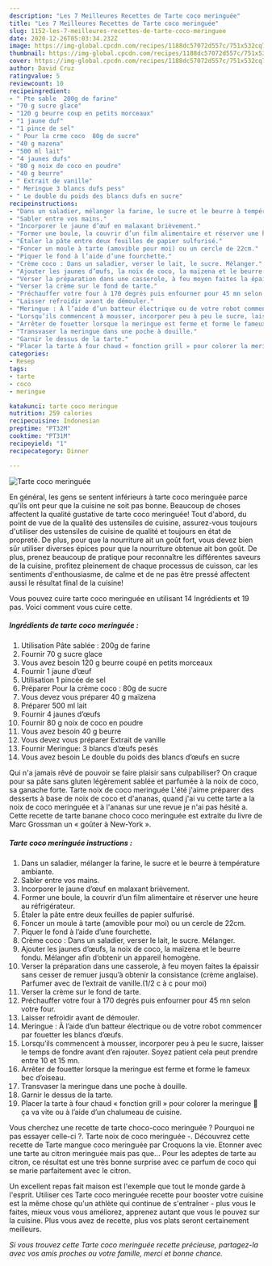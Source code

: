 ```yaml
---
description: "Les 7 Meilleures Recettes de Tarte coco meringuée"
title: "Les 7 Meilleures Recettes de Tarte coco meringuée"
slug: 1152-les-7-meilleures-recettes-de-tarte-coco-meringuee
date: 2020-12-26T05:03:34.232Z
image: https://img-global.cpcdn.com/recipes/1188dc57072d557c/751x532cq70/tarte-coco-meringuee-photo-principale-de-la-recette.jpg
thumbnail: https://img-global.cpcdn.com/recipes/1188dc57072d557c/751x532cq70/tarte-coco-meringuee-photo-principale-de-la-recette.jpg
cover: https://img-global.cpcdn.com/recipes/1188dc57072d557c/751x532cq70/tarte-coco-meringuee-photo-principale-de-la-recette.jpg
author: David Cruz
ratingvalue: 5
reviewcount: 10
recipeingredient:
- " Pte sable  200g de farine"
- "70 g sucre glace"
- "120 g beurre coup en petits morceaux"
- "1 jaune duf"
- "1 pince de sel"
- " Pour la crme coco  80g de sucre"
- "40 g mazena"
- "500 ml lait"
- "4 jaunes dufs"
- "80 g noix de coco en poudre"
- "40 g beurre"
- " Extrait de vanille"
- " Meringue 3 blancs dufs pess"
- " Le double du poids des blancs dufs en sucre"
recipeinstructions:
- "Dans un saladier, mélanger la farine, le sucre et le beurre à température ambiante."
- "Sabler entre vos mains."
- "Incorporer le jaune d’œuf en malaxant brièvement."
- "Former une boule, la couvrir d’un film alimentaire et réserver une heure au réfrigérateur."
- "Étaler la pâte entre deux feuilles de papier sulfurisé."
- "Foncer un moule à tarte (amovible pour moi) ou un cercle de 22cm."
- "Piquer le fond à l’aide d’une fourchette."
- "Crème coco : Dans un saladier, verser le lait, le sucre. Mélanger."
- "Ajouter les jaunes d’œufs, la noix de coco, la maïzena et le beurre fondu. Mélanger afin d’obtenir un appareil homogène."
- "Verser la préparation dans une casserole, à feu moyen faites la épaissir sans cesser de remuer jusqu’à obtenir la consistance (crème anglaise). Parfumer avec de l’extrait de vanille.(1/2 c à c pour moi)"
- "Verser la crème sur le fond de tarte."
- "Préchauffer votre four à 170 degrés puis enfourner pour 45 mn selon votre four."
- "Laisser refroidir avant de démouler."
- "Meringue : À l’aide d’un batteur électrique ou de votre robot commencer par fouetter les blancs d’œufs."
- "Lorsqu’ils commencent à mousser, incorporer peu à peu le sucre, laisser le temps de fondre avant d’en rajouter. Soyez patient cela peut prendre entre 10 et 15 mn."
- "Arrêter de fouetter lorsque la meringue est ferme et forme le fameux bec d’oiseau."
- "Transvaser la meringue dans une poche à douille."
- "Garnir le dessus de la tarte."
- "Placer la tarte à four chaud « fonction grill » pour colorer la meringue 🚨ça va vite ou à l’aide d’un chalumeau de cuisine."
categories:
- Resep
tags:
- tarte
- coco
- meringue

katakunci: tarte coco meringue 
nutrition: 259 calories
recipecuisine: Indonesian
preptime: "PT32M"
cooktime: "PT31M"
recipeyield: "1"
recipecategory: Dinner

---
```



![Tarte coco meringuée](https://img-global.cpcdn.com/recipes/1188dc57072d557c/751x532cq70/tarte-coco-meringuee-photo-principale-de-la-recette.jpg)

En général, les gens se sentent inférieurs à tarte coco meringuée parce qu'ils ont peur que la cuisine ne soit pas bonne. Beaucoup de choses affectent la qualité gustative de tarte coco meringuée! Tout d'abord, du point de vue de la qualité des ustensiles de cuisine, assurez-vous toujours d'utiliser des ustensiles de cuisine de qualité et toujours en état de propreté. De plus, pour que la nourriture ait un goût fort, vous devez bien sûr utiliser diverses épices pour que la nourriture obtenue ait bon goût. De plus, prenez beaucoup de pratique pour reconnaître les différentes saveurs de la cuisine, profitez pleinement de chaque processus de cuisson, car les sentiments d'enthousiasme, de calme et de ne pas être pressé affectent aussi le résultat final de la cuisine!

<!--inarticleads1-->

Vous pouvez cuire tarte coco meringuée en utilisant 14 Ingrédients et 19 pas. Voici comment vous cuire cette.

##### Ingrédients de tarte coco meringuée :

1. Utilisation  Pâte sablée : 200g de farine
1. Fournir 70 g sucre glace
1. Vous avez besoin 120 g beurre coupé en petits morceaux
1. Fournir 1 jaune d’œuf
1. Utilisation 1 pincée de sel
1. Préparer  Pour la crème coco : 80g de sucre
1. Vous devez vous préparer 40 g maïzena
1. Préparer 500 ml lait
1. Fournir 4 jaunes d’œufs
1. Fournir 80 g noix de coco en poudre
1. Vous avez besoin 40 g beurre
1. Vous devez vous préparer  Extrait de vanille
1. Fournir  Meringue: 3 blancs d’œufs pesés
1. Vous avez besoin  Le double du poids des blancs d’œufs en sucre


Qui n&#39;a jamais rêvé de pouvoir se faire plaisir sans culpabiliser? On craque pour sa pâte sans gluten légèrement sablée et parfumée à la noix de coco, sa ganache forte. Tarte noix de coco meringuée L&#39;été j&#39;aime préparer des desserts à base de noix de coco et d&#39;ananas, quand j&#39;ai vu cette tarte a la noix de coco meringuée et à l&#39;ananas sur une revue je n&#39;ai pas hésité a. Cette recette de tarte banane choco coco meringuée est extraite du livre de Marc Grossman un « goûter à New-York ». 

<!--inarticleads2-->

##### Tarte coco meringuée instructions :

1. Dans un saladier, mélanger la farine, le sucre et le beurre à température ambiante.
1. Sabler entre vos mains.
1. Incorporer le jaune d’œuf en malaxant brièvement.
1. Former une boule, la couvrir d’un film alimentaire et réserver une heure au réfrigérateur.
1. Étaler la pâte entre deux feuilles de papier sulfurisé.
1. Foncer un moule à tarte (amovible pour moi) ou un cercle de 22cm.
1. Piquer le fond à l’aide d’une fourchette.
1. Crème coco : Dans un saladier, verser le lait, le sucre. Mélanger.
1. Ajouter les jaunes d’œufs, la noix de coco, la maïzena et le beurre fondu. Mélanger afin d’obtenir un appareil homogène.
1. Verser la préparation dans une casserole, à feu moyen faites la épaissir sans cesser de remuer jusqu’à obtenir la consistance (crème anglaise). Parfumer avec de l’extrait de vanille.(1/2 c à c pour moi)
1. Verser la crème sur le fond de tarte.
1. Préchauffer votre four à 170 degrés puis enfourner pour 45 mn selon votre four.
1. Laisser refroidir avant de démouler.
1. Meringue : À l’aide d’un batteur électrique ou de votre robot commencer par fouetter les blancs d’œufs.
1. Lorsqu’ils commencent à mousser, incorporer peu à peu le sucre, laisser le temps de fondre avant d’en rajouter. Soyez patient cela peut prendre entre 10 et 15 mn.
1. Arrêter de fouetter lorsque la meringue est ferme et forme le fameux bec d’oiseau.
1. Transvaser la meringue dans une poche à douille.
1. Garnir le dessus de la tarte.
1. Placer la tarte à four chaud « fonction grill » pour colorer la meringue 🚨ça va vite ou à l’aide d’un chalumeau de cuisine.


Vous cherchez une recette de tarte choco-coco meringuée ? Pourquoi ne pas essayer celle-ci ?. Tarte noix de coco meringuée -. Découvrez cette recette de Tarte mangue coco meringuée par Croquons la vie. Etonner avec une tarte au citron meringuée mais pas que… Pour les adeptes de tarte au citron, ce résultat est une très bonne surprise avec ce parfum de coco qui se marie parfaitement avec le citron. 

<!--inarticleads1-->

<p>
Un excellent repas fait maison est l'exemple que tout le monde garde à l'esprit. Utiliser ces Tarte coco meringuée recette pour booster votre cuisine est la même chose qu'un athlète qui continue de s'entraîner - plus vous le faites, mieux vous vous améliorez, apprenez autant que vous le pouvez sur la cuisine. Plus vous avez de recette, plus vos plats seront certainement meilleurs.
</p>

<p>
<i>Si vous trouvez cette Tarte coco meringuée recette précieuse, partagez-la avec vos amis proches ou votre famille, merci et bonne chance.</i>
</p>
